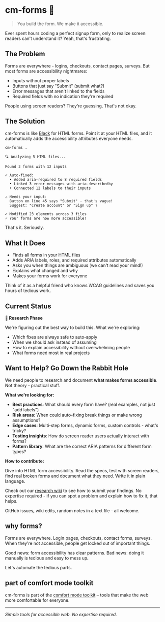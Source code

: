 # cm-forms 📝

> You build the form. We make it accessible.

Ever spent hours coding a perfect signup form, only to realize screen readers can't understand it? Yeah, that's frustrating.

## The Problem

Forms are everywhere - logins, checkouts, contact pages, surveys. But most forms are accessibility nightmares:
- Inputs without proper labels
- Buttons that just say "Submit" (submit what?)
- Error messages that aren't linked to the fields
- Required fields with no indication they're required

People using screen readers? They're guessing. That's not okay.

## The Solution

cm-forms is like [Black](https://github.com/psf/black) for HTML forms. Point it at your HTML files, and it automatically adds the accessibility attributes everyone needs.

```bash
cm-forms .
```

```
🔍 Analyzing 5 HTML files...

Found 3 forms with 12 inputs

✓ Auto-fixed:
  • Added aria-required to 8 required fields
  • Linked 3 error messages with aria-describedby
  • Connected 12 labels to their inputs

⚠ Needs your input:
  Button on line 45 says "Submit" - that's vague!
  Suggest: "Create account" or "Sign up" ?
  
✓ Modified 23 elements across 3 files
✓ Your forms are now more accessible!
```

That's it. Seriously.

## What It Does

- Finds all forms in your HTML files
- Adds ARIA labels, roles, and required attributes automatically
- Asks you when things are ambiguous (we can't read your mind!)
- Explains what changed and why
- Makes your forms work for everyone

Think of it as a helpful friend who knows WCAG guidelines and saves you hours of tedious work.

## Current Status

**🔬 Research Phase**

We're figuring out the best way to build this. What we're exploring:
- Which fixes are always safe to auto-apply
- When we should ask instead of assuming
- How to explain accessibility without overwhelming people
- What forms need most in real projects

## Want to Help? Go Down the Rabbit Hole

We need people to research and document **what makes forms accessible**. Not theory - practical stuff.

**What we're looking for:**

- **Best practices**: What should every form have? (real examples, not just "add labels")
- **Risk areas**: When could auto-fixing break things or make wrong assumptions?
- **Edge cases**: Multi-step forms, dynamic forms, custom controls - what's tricky?
- **Testing insights**: How do screen reader users actually interact with forms?
- **Pattern library**: What are the correct ARIA patterns for different form types?

**How to contribute:**

Dive into HTML form accessibility. Read the specs, test with screen readers, find real broken forms and document what they need. Write it in plain language.

Check out our [research wiki](https://comfort-mode-toolkit.github.io/wiki/Research/intro/) to see how to submit your findings. No expertise required - if you can spot a problem and explain how to fix it, that helps.

GitHub issues, wiki edits, random notes in a text file - all welcome.

## why forms?

Forms are everywhere. Login pages, checkouts, contact forms, surveys. When they're not accessible, people get locked out of important things.

Good news: form accessibility has clear patterns. Bad news: doing it manually is tedious and easy to mess up.

Let's automate the tedious parts.

## part of comfort mode toolkit

cm-forms is part of the [comfort mode toolkit](https://github.com/comfort-mode-toolkit) – tools that make the web more comfortable for everyone.

---

*Simple tools for accessible web. No expertise required.*
